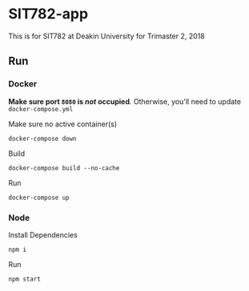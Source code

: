 # SIT782-app

This is for SIT782 at Deakin University for Trimaster 2, 2018

## Run

### Docker

**Make sure port `8080` is *not* occupied**. Otherwise, you'll need to update `docker-compose.yml`

Make sure no active container(s)
```
docker-compose down
```
Build
```
docker-compose build --no-cache
```
Run
```
docker-compose up
```

### Node
Install Dependencies
```
npm i
```
Run
```
npm start
```
